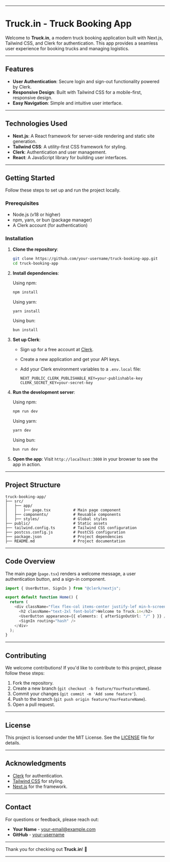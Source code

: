 
---

# Truck.in - Truck Booking App

Welcome to **Truck.in**, a modern truck booking application built with Next.js, Tailwind CSS, and Clerk for authentication. This app provides a seamless user experience for booking trucks and managing logistics.



---

## Features

- **User Authentication**: Secure login and sign-out functionality powered by Clerk.
- **Responsive Design**: Built with Tailwind CSS for a mobile-first, responsive design.
- **Easy Navigation**: Simple and intuitive user interface.

---

## Technologies Used

- **Next.js**: A React framework for server-side rendering and static site generation.
- **Tailwind CSS**: A utility-first CSS framework for styling.
- **Clerk**: Authentication and user management.
- **React**: A JavaScript library for building user interfaces.

---

## Getting Started

Follow these steps to set up and run the project locally.

### Prerequisites

- Node.js (v18 or higher)
- npm, yarn, or bun (package manager)
- A Clerk account (for authentication)

### Installation

1. **Clone the repository**:

   ```bash
   git clone https://github.com/your-username/truck-booking-app.git
   cd truck-booking-app
   ```

2. **Install dependencies**:

   Using npm:

   ```bash
   npm install
   ```

   Using yarn:

   ```bash
   yarn install
   ```

   Using bun:

   ```bash
   bun install
   ```

3. **Set up Clerk**:
   - Sign up for a free account at [Clerk](https://clerk.dev/).
   - Create a new application and get your API keys.
   - Add your Clerk environment variables to a `.env.local` file:

     ```env
     NEXT_PUBLIC_CLERK_PUBLISHABLE_KEY=your-publishable-key
     CLERK_SECRET_KEY=your-secret-key
     ```

4. **Run the development server**:

   Using npm:

   ```bash
   npm run dev
   ```

   Using yarn:

   ```bash
   yarn dev
   ```

   Using bun:

   ```bash
   bun run dev
   ```

5. **Open the app**:
   Visit `http://localhost:3000` in your browser to see the app in action.

---

## Project Structure

```
truck-booking-app/
├── src/
│   ├── app/
│   │   ├── page.tsx          # Main page component
│   ├── components/           # Reusable components
│   ├── styles/               # Global styles
├── public/                   # Static assets
├── tailwind.config.ts        # Tailwind CSS configuration
├── postcss.config.js         # PostCSS configuration
├── package.json              # Project dependencies
├── README.md                 # Project documentation
```

---

## Code Overview

The main page (`page.tsx`) renders a welcome message, a user authentication button, and a sign-in component.

```typescript
import { UserButton, SignIn } from "@clerk/nextjs";

export default function Home() {
  return (
    <div className="flex flex-col items-center justify-lef min-h-screen">
      <h2 className="text-2xl font-bold">Welcome to Truck.in</h2>
      <UserButton appearance={{ elements: { afterSignOutUrl: "/" } }} />
      <SignIn routing="hash" />
    </div>
  );
}
```

---

## Contributing

We welcome contributions! If you'd like to contribute to this project, please follow these steps:

1. Fork the repository.
2. Create a new branch (`git checkout -b feature/YourFeatureName`).
3. Commit your changes (`git commit -m 'Add some feature'`).
4. Push to the branch (`git push origin feature/YourFeatureName`).
5. Open a pull request.

---

## License

This project is licensed under the MIT License. See the [LICENSE](LICENSE) file for details.

---

## Acknowledgments

- [Clerk](https://clerk.dev/) for authentication.
- [Tailwind CSS](https://tailwindcss.com/) for styling.
- [Next.js](https://nextjs.org/) for the framework.

---

## Contact

For questions or feedback, please reach out:

- **Your Name** - [your-email@example.com](mailto:aakashpc123@gmail.com)
- **GitHub** - [your-username](https://github.com/aakash10802)

---

Thank you for checking out **Truck.in**! 🚚

---

